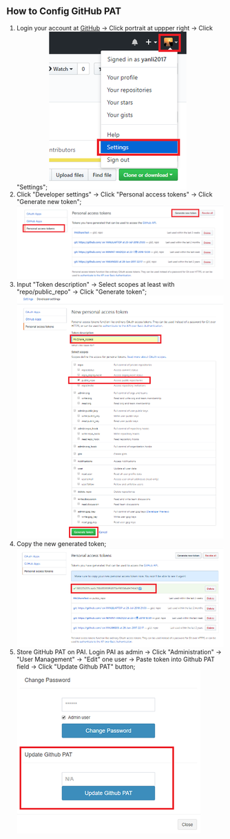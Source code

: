 ## How to Config GitHub PAT
1. Login your account at [GitHub](https://github.com/) -> Click portrait at uppper right -> Click "Settings";
    ![GitHubPAT_Settings](./images/GitHubPAT1_Settings.png)
2. Click "Developer settings"  -> Click "Personal access tokens" -> Click "Generate new token";
    ![GitHubPAT_Generate](./images/GitHubPAT2_Generate.png)
3. Input "Token description" -> Select scopes at least with "repo/public_repo" -> Click "Generate token";
    ![GitHubPAT_Description_Scope](./images/GitHubPAT3_Scope.png)
4. Copy the new generated token;
    ![GitHubPAT_Copy](./images/GitHubPAT4_Copy.png)
5. Store GitHub PAT on PAI. Login PAI as admin -> Click "Administration" -> "User Management" -> "Edit" one user -> Paste token into Github PAT field -> Click "Update Github PAT" button;
    ![GitHubPAT_Paste](./images/GitHubPAT5_Paste.png)